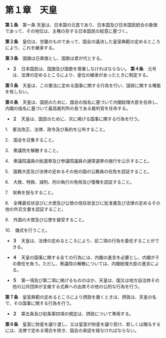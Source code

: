 第１章　天皇
============


__第１条__　第一条 天皇は、日本国の元首であり、日本国及び日本国民統合の象徴であって、その地位は、主権の存する日本国民の総意に基づく。


__第２条__　皇位は、世襲のものであって、国会の議決した皇室典範の定めるところにより、これを継承する。


__第３条__　国旗は日章旗とし、国歌は君が代とする。
* __２__　日本国民は、国旗及び国歌を尊重しなければならない。
__第４条__　元号は、法律の定めるところにより、皇位の継承があったときに制定する。


__第５条__　天皇は、この憲法に定める国事に関する行為を行い、国政に関する権能を有しない。


__第６条__　天皇は、国民のために、国会の指名に基づいて内閣総理大臣を任命し、内閣の指名に基づいて最高裁判所の長である裁判官を任命する。

* __２__　天皇は、国民のために、次に掲げる国事に関する行為を行う。

1.　憲法改正、法律、政令及び条約を公布すること。

2.　国会を召集すること。

3.　衆議院を解散すること。

4.　衆議院議員の総選挙及び参議院議員の通常選挙の施行を公示すること。

5.　国務大臣及び法律の定めるその他の国の公務員の任免を認証すること。

6.　大赦、特赦、減刑、刑の執行の免除及び復権を認証すること。

7.　栄典を授与すること。

8.　全権委任状並びに大使及び公使の信任状並びに批准書及び法律の定めるその他の外交文書を認証すること。

9.　外国の大使及び公使を接受すること。

10.　儀式を行うこと。

* __３__　天皇は、法律の定めるところにより、前二項の行為を委任することができる。

* __４__　天皇の国事に関する全ての行為には、内閣の進言を必要とし、内閣がその責任を負う。ただし、衆議院の解散については、内閣総理大臣の進言による。

* __５__　第一項及び第二項に掲げるもののほか、天皇は、国又は地方自治体その他の公共団体が主催する式典への出席その他の公的な行為を行う。


__第７条__　皇室典範の定めるところにより摂政を置くときは、摂政は、天皇の名で、その国事に関する行為を行う。

* __２__　第五条及び前条第四項の規定は、摂政について準用する。


__第８条__　皇室に財産を譲り渡し、又は皇室が財産を譲り受け、若しくは賜与するには、法律で定める場合を除き、国会の承認を経なければならない。

